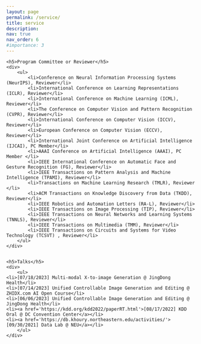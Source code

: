 ```yaml
---
layout: page
permalink: /service/
title: service
description: 
nav: true
nav_order: 6
#importance: 3
---
```

<div>



    <h5>Program Committee or Reviewer</h5>
    <div>
        <ul>
            <li>Conference on Neural Information Processing Systems (NeurIPS), Reviewer</li>
            <li>International Conference on Learning Representations (ICLR), Reviewer</li>
            <li>International Conference on Machine Learning (ICML), Reviewer</li>
            <li>The Conference on Computer Vision and Pattern Recognition (CVPR), Reviewer</li>
            <li>International Conference on Computer Vision (ICCV), Reviewer</li>
            <li>European Conference on Computer Vision (ECCV),  Reviewer</li>
            <li>International Joint Conference on Artificial Intelligence (IJCAI), PC Member</li>
            <li>AAAI Conference on Artificial Intelligence (AAAI), PC Member </li>
            <li>IEEE International Conference on Automatic Face and Gesture Recognition (FG), Reviewer</li>
            <li>IEEE Transactions on Pattern Analysis and Machine Intelligence (TPAMI), Reviewer</li>
            <li>Transactions on Machine Learning Research (TMLR), Reviewer </li>
            <li>ACM Transactions on Knowledge Discovery from Data (TKDD), Reviewer</li>
            <li>IEEE Robotics and Automation Letters (RA-L), Reviewer</li>
            <li>IEEE Transactions on Image Processing (TIP), Reviewer</li>
            <li>IEEE Transactions on Neural Networks and Learning Systems (TNNLS), Reviewer</li>
            <li>IEEE Transactions on Multimedia (TMM), Reviewer</li>
            <li>IEEE Transactions on Circuits and Systems for Video Technology (TCSVT) , Reviewer</li>
        </ul>    
    </div>

    
    <h5>Talks</h5>
    <div>
        <ul>
    <li>[07/18/2023] Multi-modal X-to-image Generation @ JingDong Health</li>
    <li>[07/14/2023] Unified Controllable Image Generation and Editing @ ZHIDX.com AI Open Course</li>
    <li>[06/06/2023] Unified Controllable Image Generation and Editing @ JingDong Health</li>
    <li><a href='https://kdd.org/kdd2022/paperRT.html'>[08/17/2022] KDD Oral @ DC Convention Center</a></li>
    <li><a href='https://db.khoury.northeastern.edu/activities/'>[09/30/2021] Data Lab @ NEU</a></li>
        </ul>    
    </div>

</div>

